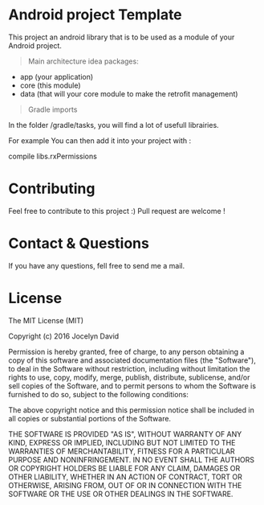 # Android project Template

This project an android library that is to be used as a module of your Android project.

> Main architecture idea packages:

- app (your application)
- core (this module)
- data (that will your core module to make the retrofit management)

> Gradle imports

In the folder /gradle/tasks, you will find a lot of usefull librairies.

For example You can then add it into your project with :

compile libs.rxPermissions

# Contributing 

Feel free to contribute to this project :) Pull request are welcome !

# Contact & Questions

If you have any questions, fell free to send me a mail.

#  License

The MIT License (MIT)

Copyright (c) 2016 Jocelyn David

Permission is hereby granted, free of charge, to any person obtaining a copy of this software and associated documentation files (the "Software"), to deal in the Software without restriction, including without limitation the rights to use, copy, modify, merge, publish, distribute, sublicense, and/or sell copies of the Software, and to permit persons to whom the Software is furnished to do so, subject to the following conditions:

The above copyright notice and this permission notice shall be included in all copies or substantial portions of the Software.

THE SOFTWARE IS PROVIDED "AS IS", WITHOUT WARRANTY OF ANY KIND, EXPRESS OR IMPLIED, INCLUDING BUT NOT LIMITED TO THE WARRANTIES OF MERCHANTABILITY, FITNESS FOR A PARTICULAR PURPOSE AND NONINFRINGEMENT. IN NO EVENT SHALL THE AUTHORS OR COPYRIGHT HOLDERS BE LIABLE FOR ANY CLAIM, DAMAGES OR OTHER LIABILITY, WHETHER IN AN ACTION OF CONTRACT, TORT OR OTHERWISE, ARISING FROM, OUT OF OR IN CONNECTION WITH THE SOFTWARE OR THE USE OR OTHER DEALINGS IN THE SOFTWARE.